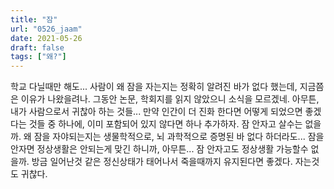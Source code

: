 ```yaml
---
title: "잠"
url: "0526_jaam"
date: 2021-05-26
draft: false
tags: ["왜?"]
---
```

학교 다닐때만 해도... 사람이 왜 잠을 자는지는 정확히 알려진 바가 없다 했는데, 지금쯤은 이유가 나왔을려나. 그동안 논문, 학회지를 읽지 않았으니 소식을 모르겠네. 아무튼, 내가 사람으로서 귀찮아 하는 것들... 만약 인간이 더 진화 한다면 어떻게 되었으면 좋겠다는 것들 중 하나에, 이미 포함되어 있지 않다면 하나 추가하자. 잠 안자고 살수는 없을까. 왜 잠을 자야되는지는 생물학적으로, 뇌 과학적으로 증명된 바 없다 하더라도... 잠을 안자면 정상생활은 안되는게 맞긴 하니까, 아무튼... 잠 안자고도 정상생활 가능할수 없을까. 방금 일어난것 같은 정신상태가 태어나서 죽을때까지 유지된다면 좋겠다. 자는것도 귀찮다.

